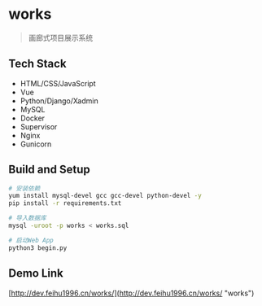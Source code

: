 # works

> 画廊式项目展示系统

## Tech Stack

- HTML/CSS/JavaScript
- Vue
- Python/Django/Xadmin
- MySQL
- Docker
- Supervisor
- Nginx
- Gunicorn

## Build and Setup

```bash
# 安装依赖
yum install mysql-devel gcc gcc-devel python-devel -y
pip install -r requirements.txt

# 导入数据库
mysql -uroot -p works < works.sql

# 启动Web App
python3 begin.py
```

## Demo Link

[http://dev.feihu1996.cn/works/](http://dev.feihu1996.cn/works/ "works")
